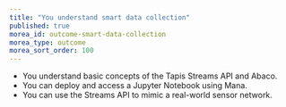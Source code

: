```yaml
---
title: "You understand smart data collection"
published: true
morea_id: outcome-smart-data-collection
morea_type: outcome
morea_sort_order: 100
---
```


  * You understand basic concepts of the Tapis Streams API and Abaco.
  * You can deploy and access a Jupyter Notebook using Mana.
  * You can use the Streams API to mimic a real-world sensor network.
